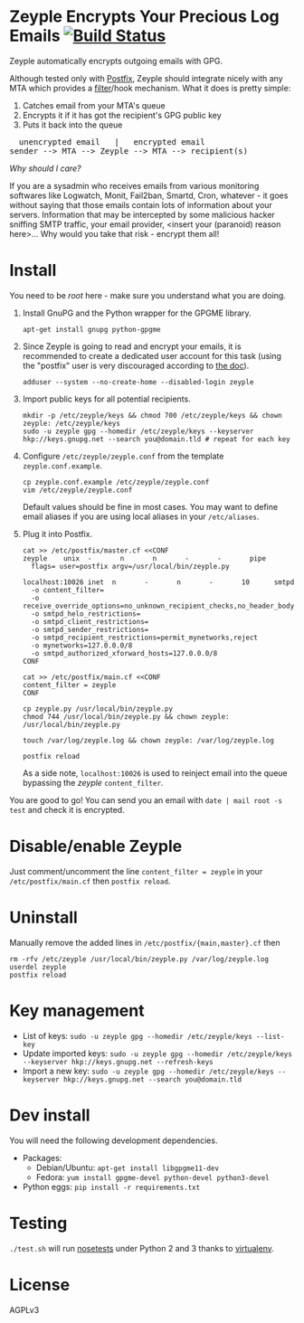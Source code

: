 # Zeyple Encrypts Your Precious Log Emails [![Build Status](https://secure.travis-ci.org/infertux/zeyple.png)](http://travis-ci.org/#!/infertux/zeyple)

Zeyple automatically encrypts outgoing emails with GPG.

Although tested only with [Postfix][], Zeyple should integrate nicely with any MTA which provides a [filter][filter]/hook mechanism.
What it does is pretty simple:

1. Catches email from your MTA's queue
1. Encrypts it if it has got the recipient's GPG public key
1. Puts it back into the queue

<pre>
  unencrypted email   |   encrypted email
sender --> MTA --> Zeyple --> MTA --> recipient(s)
</pre>

_Why should I care?_

If you are a sysadmin who receives emails from various monitoring softwares like Logwatch, Monit, Fail2ban, Smartd, Cron, whatever - it goes without saying that those emails contain lots of information about your servers.
Information that may be intercepted by some malicious hacker sniffing SMTP traffic, your email provider, &lt;insert your (paranoid) reason here&gt;...
Why would you take that risk - encrypt them all!

# Install
You need to be _root_ here - make sure you understand what you are doing.

1. Install GnuPG and the Python wrapper for the GPGME library.

    ```shell
    apt-get install gnupg python-gpgme
    ```

1. Since Zeyple is going to read and encrypt your emails, it is recommended to create a dedicated user account for this task (using the "postfix" user is very discouraged according to [the doc][filter]).

    ```shell
    adduser --system --no-create-home --disabled-login zeyple
    ```

1. Import public keys for all potential recipients.

    ```shell
    mkdir -p /etc/zeyple/keys && chmod 700 /etc/zeyple/keys && chown zeyple: /etc/zeyple/keys
    sudo -u zeyple gpg --homedir /etc/zeyple/keys --keyserver hkp://keys.gnupg.net --search you@domain.tld # repeat for each key
    ```

1. Configure `/etc/zeyple/zeyple.conf` from the template `zeyple.conf.example`.

    ```shell
    cp zeyple.conf.example /etc/zeyple/zeyple.conf
    vim /etc/zeyple/zeyple.conf
    ```

    Default values should be fine in most cases.
    You may want to define email aliases if you are using local aliases in your `/etc/aliases`.

1. Plug it into Postfix.

    ```shell
    cat >> /etc/postfix/master.cf <<CONF
    zeyple    unix  -       n       n       -       -       pipe
      flags= user=postfix argv=/usr/local/bin/zeyple.py

    localhost:10026 inet  n       -       n       -       10      smtpd
      -o content_filter=
      -o receive_override_options=no_unknown_recipient_checks,no_header_body_checks,no_milters
      -o smtpd_helo_restrictions=
      -o smtpd_client_restrictions=
      -o smtpd_sender_restrictions=
      -o smtpd_recipient_restrictions=permit_mynetworks,reject
      -o mynetworks=127.0.0.0/8
      -o smtpd_authorized_xforward_hosts=127.0.0.0/8
    CONF

    cat >> /etc/postfix/main.cf <<CONF
    content_filter = zeyple
    CONF

    cp zeyple.py /usr/local/bin/zeyple.py
    chmod 744 /usr/local/bin/zeyple.py && chown zeyple: /usr/local/bin/zeyple.py

    touch /var/log/zeyple.log && chown zeyple: /var/log/zeyple.log

    postfix reload
    ```

    As a side note, `localhost:10026` is used to reinject email into the queue bypassing the _zeyple_ `content_filter`.

You are good to go!
You can send you an email with `date | mail root -s test` and check it is encrypted.

# Disable/enable Zeyple

Just comment/uncomment the line `content_filter = zeyple` in your `/etc/postfix/main.cf` then `postfix reload`.

# Uninstall

Manually remove the added lines in `/etc/postfix/{main,master}.cf` then

```shell
rm -rfv /etc/zeyple /usr/local/bin/zeyple.py /var/log/zeyple.log
userdel zeyple
postfix reload
```

# Key management

* List of keys: `sudo -u zeyple gpg --homedir /etc/zeyple/keys --list-key`
* Update imported keys: `sudo -u zeyple gpg --homedir /etc/zeyple/keys --keyserver hkp://keys.gnupg.net --refresh-keys`
* Import a new key: `sudo -u zeyple gpg --homedir /etc/zeyple/keys --keyserver hkp://keys.gnupg.net --search you@domain.tld`

# Dev install

You will need the following development dependencies.

* Packages:
  * Debian/Ubuntu: `apt-get install libgpgme11-dev`
  * Fedora: `yum install gpgme-devel python-devel python3-devel`
* Python eggs: `pip install -r requirements.txt`

# Testing

`./test.sh` will run [nosetests][] under Python 2 and 3 thanks to [virtualenv][].


[filter]:     http://www.postfix.org/FILTER_README.html   "Postfix After-Queue Content Filter"
[Postfix]:    http://www.postfix.org/                     "Postfix website"
[nosetests]:  https://github.com/nose-devs/nose           "nose"
[virtualenv]: http://www.virtualenv.org                   "virtualenv"

# License

AGPLv3


